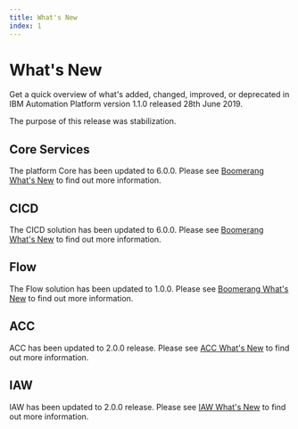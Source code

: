 ```yaml
---
title: What's New
index: 1
---
```


# What's New

Get a quick overview of what's added, changed, improved, or deprecated in IBM Automation Platform version 1.1.0 released 28th June 2019.

The purpose of this release was stabilization.

## Core Services

The platform Core has been updated to 6.0.0. Please see [Boomerang What's New](/boomerang/6.0.0/introduction/whats-new#core) to find out more information.

## CICD

The CICD solution has been updated to 6.0.0. Please see [Boomerang What's New](/boomerang/6.0.0/introduction/whats-new#cicd) to find out more information.

## Flow

The Flow solution has been updated to 1.0.0. Please see [Boomerang What's New](/boomerang/1.0.0/introduction/whats-new#flow) to find out more information.

## ACC

ACC has been updated to 2.0.0 release. Please see [ACC What's New](/acc/2.0.0/introduction/whats-new) to find out more information.

## IAW

IAW has been updated to 2.0.0 release. Please see [IAW What's New](/iaw/2.0.0/introduction/whats-new) to find out more information.